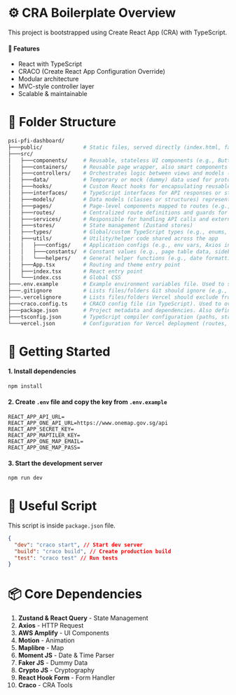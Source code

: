 # ⚙️ CRA Boilerplate Overview

This project is bootstrapped using Create React App (CRA) with TypeScript.

#### 🧱 Features

- React with TypeScript
- CRACO (Create React App Configuration Override)
- Modular architecture
- MVC-style controller layer
- Scalable & maintainable

# 📁 Folder Structure

```bash
psi-pfi-dashboard/
├───public/             # Static files, served directly (index.html, favicon, etc.)
├───src/
│   ├───components/     # Reusable, stateless UI components (e.g., Button, Sidebar)
│   ├───containers/     # Reusable page wrapper, also smart components responsible for handling business logic, data fetching, and side effects for each feature or page
│   ├───controllers/    # Orchestrates logic between views and models (calls services, handles data)
│   ├───data/           # Temporary or mock (dummy) data used for prototyping or UI testing
│   ├───hooks/          # Custom React hooks for encapsulating reusable stateful logic
│   ├───interfaces/     # TypeScript interfaces for API responses or structured data
│   ├───models/         # Data models (classes or structures) representing core entities
│   ├───pages/          # Page-level components mapped to routes (e.g., Dashboard, Project)
│   ├───routes/         # Centralized route definitions and guards for the application
│   ├───services/       # Responsible for handling API calls and external data access
│   ├───stores/         # State management (Zustand stores)
│   ├───types/          # Global/custom TypeScript types (e.g., enums, unions, utility types)
│   ├───utils/          # Utility/helper code shared across the app
│   │   ├───configs/    # Application configs (e.g., env vars, Axios instance, Query client)
│   │   ├───constants/  # Constant values (e.g., page table data, sidebar data)
│   │   └───helpers/    # General helper functions (e.g., date formatting, encryption & decryption)
│   ├───App.tsx         # Routing and theme entry point
│   ├───index.tsx       # React entry point
│   └───index.css       # Global CSS
├───.env.example        # Example environment variables file. Used to show other devs what .env values are expected.
├───.gitignore          # Lists files/folders Git should ignore (e.g., node_modules, build, .env).
├───.vercelignore       # Lists files/folders Vercel should exclude from deployment (e.g., node_modules, .git).
├───craco.config.ts     # CRACO config file (in TypeScript). Used to override CRA's internal Webpack, Babel, etc. without ejecting.
├───package.json        # Project metadata and dependencies. Also defines NPM scripts (start, build, etc.).
├───tsconfig.json       # TypeScript compiler configuration (paths, strict mode, JSX, etc.).
└───vercel.json         # Configuration for Vercel deployment (routes, rewrites, build settings, etc.).
```

# 🚀 Getting Started

#### 1. Install dependencies

```bash
npm install
```

#### 2. Create `.env` file and copy the key from `.env.example`

```env
REACT_APP_API_URL=
REACT_APP_ONE_API_URL=https://www.onemap.gov.sg/api
REACT_APP_SECRET_KEY=
REACT_APP_MAPTILER_KEY=
REACT_APP_ONE_MAP_EMAIL=
REACT_APP_ONE_MAP_PASS=
```

#### 3. Start the development server

```bash
npm run dev
```

# 🔗 Useful Script

This script is inside `package.json` file.

```json
{
  "dev": "craco start", // Start dev server
  "build": "craco build", // Create production build
  "test": "craco test" // Run tests
}
```

# 📦 Core Dependencies

1. **Zustand & React Query** - State Management
2. **Axios** - HTTP Request
3. **AWS Amplify** - UI Components
4. **Motion** - Animation
5. **Maplibre** - Map
6. **Moment JS** - Date & Time Parser
7. **Faker JS** - Dummy Data
8. **Crypto JS** - Cryptography
9. **React Hook Form** - Form Handler
10. **Craco** - CRA Tools
